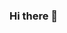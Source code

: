 ### Hi there 👋

<!--
**ARASHz4/ARASHz4** is a ✨ _special_ ✨ repository because its `README.md` (this file) appears on your GitHub profile.

### I'm Arash

### I'm a Android & iOS Developer

# Skills

[![My Skills](https://skillicons.dev/icons?i=flutter,swif,ios,android,qt,go,dart,java,androidstudio,python,git,github,gitlab)](https://skillicons.dev)


Here are some ideas to get you started:

- 🔭 I’m currently working on Flutter
- 🌱 I’m currently learning Go
- 💬 Ask me about Swift & Flutter
- 📫 How to reach me: arash.z4@icloud.com
